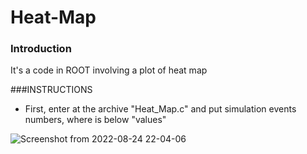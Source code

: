# Heat-Map

### Introduction

It's a code in ROOT  involving a plot of heat map


###INSTRUCTIONS

-  First, enter at the archive "Heat_Map.c" and put simulation events numbers, where is below "values"


![Screenshot from 2022-08-24 22-04-06](https://user-images.githubusercontent.com/102261011/186550870-891d0bb5-d6b1-416e-8905-b7143a689905.png)
